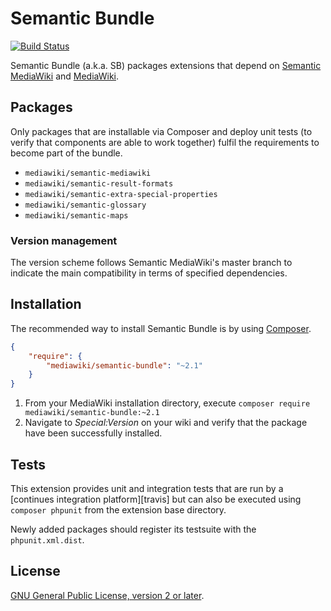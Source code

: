 # Semantic Bundle

[![Build Status](https://travis-ci.org/mwjames/SemanticBundle.svg)](https://travis-ci.org/mwjames/SemanticBundle)

Semantic Bundle (a.k.a. SB) packages extensions that depend on [Semantic MediaWiki][smw] and [MediaWiki][mw].

## Packages

Only packages that are installable via Composer and deploy unit tests (to verify that components are able to work together) fulfil the requirements to become part of the bundle.

- `mediawiki/semantic-mediawiki`
- `mediawiki/semantic-result-formats`
- `mediawiki/semantic-extra-special-properties`
- `mediawiki/semantic-glossary`
- `mediawiki/semantic-maps`

### Version management

The version scheme follows Semantic MediaWiki's master branch to indicate
the main compatibility in terms of specified dependencies.

## Installation

The recommended way to install Semantic Bundle is by using [Composer][composer].

```json
{
	"require": {
		"mediawiki/semantic-bundle": "~2.1"
	}
}
```

1. From your MediaWiki installation directory, execute
   `composer require mediawiki/semantic-bundle:~2.1`
2. Navigate to _Special:Version_ on your wiki and verify that the package
   have been successfully installed.

## Tests

This extension provides unit and integration tests that are run by a [continues integration platform][travis]
but can also be executed using `composer phpunit` from the extension base directory.

Newly added packages should register its testsuite with the `phpunit.xml.dist`.

## License

[GNU General Public License, version 2 or later][gpl-licence].

[smw]: https://github.com/SemanticMediaWiki/SemanticMediaWiki/
[mw]: https://www.mediawiki.org/
[composer]: https://getcomposer.org/
[gpl-licence]: https://www.gnu.org/copyleft/gpl.html
[mw-testing]: https://www.mediawiki.org/wiki/Manual:PHP_unit_testing
